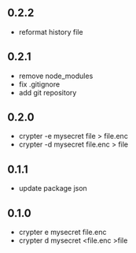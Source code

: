 0.2.2
-----
* reformat history file

0.2.1
-----
* remove node_modules
* fix .gitignore
* add git repository

0.2.0
-----
* crypter -e mysecret file > file.enc
* crypter -d mysecret file.enc > file

0.1.1
-----
* update package json

0.1.0
-----
* crypter e mysecret <file >file.enc
* crypter d mysecret <file.enc >file
